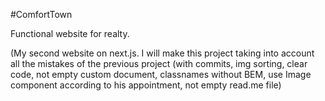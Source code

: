 #ComfortTown

Functional website for realty.

(My second website on next.js. I will make this project taking into account all the mistakes of the previous project (with commits, img sorting, clear code, not empty custom document, classnames without BEM, use Image component according to his appointment, not empty read.me file)
